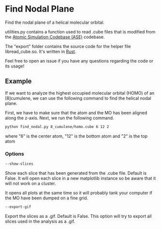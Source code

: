 # Find Nodal Plane
Find the nodal plane of a helical molecular orbital.

utilities.py contains a function used to read .cube files that is modified from the [Atomic Simulation Codebase (ASE)](https://wiki.fysik.dtu.dk/ase/) codebase.

The "export" folder contains the source code for the helper file libread_cube.so. It's written in [Rust](https://www.rust-lang.org/).

Feel free to open an issue if you have any questions regarding the code or its usage!


## Example
If we want to analyze the highest occupied molecular orbital (HOMO) of an \[8\]cumulene, we can use the following command to find the helical nodal plane.

First, we have to make sure that the atom and the MO has been aligned along the z-axis.
Next, we run the following command.
```bash
python find_nodal.py 8_cumulene/homo.cube 6 12 2
```
where "6" is the center atom, "12" is the bottom atom and "2" is the top atom

### Options
```bash
--show-slices
```
Show each slice that has been generated from the .cube file. Default is False. It will open each slice in a new matplotlib instance so be aware that it will not work on a cluster.

It opens all plots at the same time so it will probably tank your computer if the MO have been dumped on a fine grid.

```bash
--export-gif
```
Export the slices as a .gif. Default is False. This option will try to export all slices used in the analysis as a .gif.
